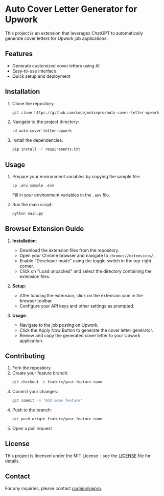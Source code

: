 # Auto Cover Letter Generator for Upwork

This project is an extension that leverages ChatGPT to automatically generate cover letters for Upwork job applications.

## Features
- Generate customized cover letters using AI
- Easy-to-use interface
- Quick setup and deployment

## Installation

1. Clone the repository:
   ```bash
   git clone https://github.com/codejunkiepro/auto-cover-letter-upwork.git
   ```
2. Navigate to the project directory:
   ```bash
   cd auto-cover-letter-upwork
   ```
3. Install the dependencies:
   ```bash
   pip install -r requirements.txt
   ```

## Usage

1. Prepare your environment variables by copying the sample file:
   ```bash
   cp .env.sample .env
   ```
   Fill in your environment variables in the `.env` file.

2. Run the main script:
   ```bash
   python main.py
   ```

## Browser Extension Guide

1. **Installation**:
   - Download the extension files from the repository.
   - Open your Chrome browser and navigate to `chrome://extensions/`.
   - Enable "Developer mode" using the toggle switch in the top-right corner.
   - Click on "Load unpacked" and select the directory containing the extension files.

2. **Setup**:
   - After loading the extension, click on the extension icon in the browser toolbar.
   - Configure your API keys and other settings as prompted.

3. **Usage**:
   - Navigate to the job posting on Upwork.
   - Click the Apply Now Button to generate the cover letter generator.
   - Review and copy the generated cover letter to your Upwork application.

## Contributing

1. Fork the repository
2. Create your feature branch:
   ```bash
   git checkout -b feature/your-feature-name
   ```
3. Commit your changes:
   ```bash
   git commit -m 'Add some feature'
   ```
4. Push to the branch:
   ```bash
   git push origin feature/your-feature-name
   ```
5. Open a pull request

## License

This project is licensed under the MIT License - see the [LICENSE](LICENSE) file for details.

## Contact

For any inquiries, please contact [codejunkiepro](https://github.com/codejunkiepro).